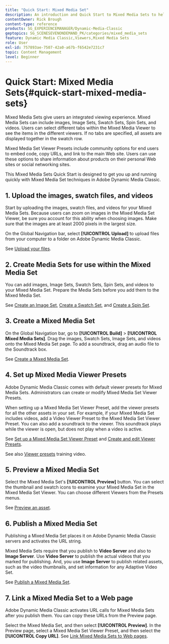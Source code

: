 ```yaml
---
title: "Quick Start: Mixed Media Set"
description: An introduction and Quick Start to Mixed Media Sets to help you get up and running quickly in Adobe Dynamic Media Classic.
contentOwner: Rick Brough
content-type: reference
products: SG_EXPERIENCEMANAGER/Dynamic-Media-Classic
geptopics: SG_SCENESEVENONDEMAND_PK/categories/mixed_media_sets
feature: Dynamic Media Classic,Viewers,Mixed Media Sets
role: User
exl-id: 757893ae-7507-42a0-a67b-f6542e7231c7
topic: Content Management
level: Beginner
---
```

# Quick Start: Mixed Media Sets{#quick-start-mixed-media-sets}

 Mixed Media Sets give users an integrated viewing experience. Mixed Media Sets can include images, Image Sets, Swatch Sets, Spin Sets, and videos. Users can select different tabs within the Mixed Media Viewer to see the items in the different viewers. If no tabs are specified, all assets are displayed together in the swatch row.

Mixed Media Set Viewer Presets include community options for end users to embed code, copy URLs, and link to the main Web site. Users can use these options to share information about products on their personal Web sites or social networking sites.

This Mixed Media Sets Quick Start is designed to get you up and running quickly with Mixed Media Set techniques in Adobe Dynamic Media Classic.

## 1. Upload the images, swatch files, and videos

Start by uploading the images, swatch files, and videos for your Mixed Media Sets. Because users can zoom on images in the Mixed Media Set Viewer, be sure you account for this ability when choosing images. Make sure that the images are at least 2000 pixels in the largest size.

On the Global Navigation bar, select **[!UICONTROL Upload]** to upload files from your computer to a folder on Adobe Dynamic Media Classic.

See [Upload your files](uploading-files.md#uploading-your-files).

## 2. Create Media Sets for use within the Mixed Media Set

You can add images, Image Sets, Swatch Sets, Spin Sets, and videos to your Mixed Media Set. Prepare the Media Sets before you add them to the Mixed Media Set.

See [Create an Image Set](creating-image-set.md#creating-an-image-set), [Create a Swatch Set](creating-swatch-set.md#creating-a-swatch-set), and [Create a Spin Set](creating-spin-set.md#creating-a-spin-set).

## 3. Create a Mixed Media Set

On the Global Navigation bar, go to **[!UICONTROL Build]** > **[!UICONTROL Mixed Media Sets]**. Drag the images, Swatch Sets, Image Sets, and videos onto the Mixed Media Set page. To add a soundtrack, drag an audio file to the Soundtrack box.

See [Create a Mixed Media Set](creating-mixed-media-set.md#creating-a-mixed-media-set).

## 4. Set up Mixed Media Viewer Presets

Adobe Dynamic Media Classic comes with default viewer presets for Mixed Media Sets. Administrators can create or modify Mixed Media Set Viewer Presets.

When setting up a Mixed Media Set Viewer Preset, add the viewer presets for all the other assets in your set. For example, if your Mixed Media Set includes videos, add a Video Viewer Preset to the Mixed Media Set Viewer Preset. You can also add a soundtrack to the viewer. This soundtrack plays while the viewer is open, but does not play when a video is active.

See [Set up a Mixed Media Set Viewer Preset](setting-mixed-media-set-viewer.md#setting-up-a-mixed-media-set-viewer-preset) and [Create and edit Viewer Presets](application-setup.md#adding-and-editing-viewer-presets).

See also [Viewer presets](https://s7d5.scene7.com/s7viewers/html5/VideoViewer.html?videoserverurl=https://s7d5.scene7.com/is/content/&emailurl=https://s7d5.scene7.com/s7/emailFriend&serverUrl=https://s7d5.scene7.com/is/image/&config=Scene7SharedAssets/Universal_HTML5_Video&contenturl=https://s7d5.scene7.com/skins/&asset=S7tutorials/550_viewer-presets_converted%20renamed_Done-AVS) training video.

## 5. Preview a Mixed Media Set

Select the Mixed Media Set's **[!UICONTROL Preview]** button. You can select the thumbnail and swatch icons to examine your Mixed Media Set in the Mixed Media Set Viewer. You can choose different Viewers from the Presets menus.

See [Preview an asset](previewing-asset.md#previewing-an-asset).

## 6. Publish a Mixed Media Set

Publishing a Mixed Media Set places it on Adobe Dynamic Media Classic servers and activates the URL string.

Mixed Media Sets require that you publish to **Video Server** and also to **Image Server**. Use **Video Server** to publish the actual videos that you marked for publishing. And, you use **Image Server** to publish related assets, such as the video thumbnails, and set information for any Adaptive Video Set.

See [Publish a Mixed Media Set](publishing-mixed-media-set.md#publishing-a-mixed-media-set).

## 7. Link a Mixed Media Set to a Web page

Adobe Dynamic Media Classic activates URL calls for Mixed Media Sets after you publish them. You can copy these URLs from the Preview page.

Select the Mixed Media Set, and then select **[!UICONTROL Preview]**. In the Preview page, select a Mixed Media Set Viewer Preset, and then select the **[!UICONTROL Copy URL]**. See [Link Mixed Media Sets to Web pages](linking-mixed-media-set-web.md#linking-a-mixed-media-set-to-a-web-page).
